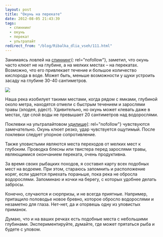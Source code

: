 ```yaml
---
layout: post
title: "Окунь на перекате"
date: 2012-08-05 21:43:39
tags:
  - спиннинг
  - окунь
  - перекат
  - ультралайт
redirect_from: "/blog/Ribalka_dlia_vseh/111.html"
---
```

Занимаясь ловлей на [спиннинг][1]{: rel="nofollow"}, заметил, что окунь
часто клюет не на глубине, а на мелких местах – на перекатах. Возможно,
что его привлекает течение и большое количество кислорода в воде. Может
быть, меньше возможности у щуки устроить засаду на глубине 30-40
сантиметров.

![](http://fishingguru.ru/uploads/images/00/00/01/2012/08/05/d1de07.jpg)

Наша река изобилует такими местами, когда рядом с ямками, глубиной около
метра, находятся отмели с быстрым течением и зарослями травы (элодея,
рдест). Удивительно, но окунь может клевать даже в местах, где слой воды
не превышает 20 сантиметров над водорослями.

Поклевки на ультралайтовом [удилище][2]{: rel="nofollow"} чувствуются
замечательно. Окунь клюет резко, удар чувствуется ощутимый. После
поклевки следует упорное сопротивление.

Также уловистыми являются места переходов от мелких мест к глубоким.
Проводка блесны или твистера перед зарослями травы, являющимися
окончанием переката, очень продуктивна.

За время своих рыбацких походов, я составил карту всех подобных мест на
водоеме. При этом, стараюсь запомнить и расположение коряг, если удается
приехать пораньше, пока река не обросла водорослями. Запоминаю и кочки
на берегу, с которых удобнее делать забросы.

Конечно, случаются и сюрпризы, и не всегда приятные. Например, притащило
половодье новое бревно, которое обросло водорослями и незаметно для
глаза. Нет-нет, да и оторвешь одну из уловистых приманок.

Думаю, что и на ваших речках есть подобные места с небольшими глубинами.
Экспериментируйте, думайте, где может прятаться рыба и будете с уловом.

[1]: http://fishingguru.ru/blog/Ribalka_dlia_vseh/19.html
[2]: http://fishingguru.ru/blog/Ribalka_dlia_vseh/73.html

